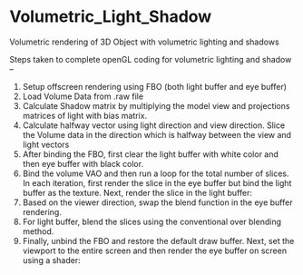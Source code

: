 # Volumetric_Light_Shadow
Volumetric rendering of 3D Object with volumetric lighting and shadows 

Steps taken to complete openGL coding for volumetric lighting and shadow –

1. Setup offscreen rendering using FBO (both light buffer and eye buffer)
2. Load Volume Data from .raw file
3. Calculate Shadow matrix by multiplying the model view and projections matrices of light with bias matrix.
4. Calculate halfway vector using light direction and view direction. Slice the Volume data in the direction which is halfway between the view and light vectors
5. After binding the FBO, first clear the light buffer with white color and then eye buffer with black color.
6. Bind the volume VAO and then run a loop for the total number of slices. In each iteration, first render the slice in the eye buffer but bind the light buffer as the texture. Next, render the slice in the light buffer:
7. Based on the viewer direction, swap the blend function in the eye buffer rendering. 
8. For light buffer, blend the slices using the conventional over blending method.
9. Finally, unbind the FBO and restore the default draw buffer. Next, set the viewport to the entire screen and then render the eye buffer on screen using a shader:
